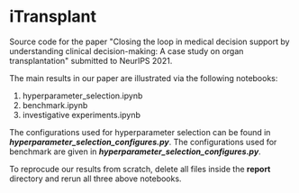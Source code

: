 # iTransplant

Source code for the paper "Closing the loop in medical decision support by understanding clinical decision-making: A case study on organ transplantation" submitted to NeurIPS 2021.

The main results in our paper are illustrated via the following notebooks:
1. hyperparameter_selection.ipynb
2. benchmark.ipynb
3. investigative experiments.ipynb

The configurations used for hyperparameter selection can be found in ***hyperparameter_selection_configures.py***.
The configurations used for benchmark are given in ***hyperparameter_selection_configures.py***.


To reprocude our results from scratch, delete all files inside the **report** directory and rerun all three above notebooks.
